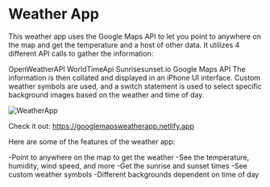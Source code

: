 # Weather App

This weather app uses the Google Maps API to let you point to anywhere on the map and get the temperature and a host of other data. It utilizes 4 different API calls to gather the information:

OpenWeatherAPI
WorldTimeApi
Sunrisesunset.io
Google Maps API
The information is then collated and displayed in an iPhone UI interface. Custom weather symbols are used, and a switch statement is used to select specific background images based on the weather and time of day.

![WeatherApp](https://github.com/marlybone/weather-app/assets/41431476/ac3d6efb-9918-4164-ba93-0aee16933267)

Check it out: https://googlemapsweatherapp.netlify.app

Here are some of the features of the weather app:

-Point to anywhere on the map to get the weather
-See the temperature, humidity, wind speed, and more
-Get the sunrise and sunset times
-See custom weather symbols
-Different backgrounds dependent on time of day
